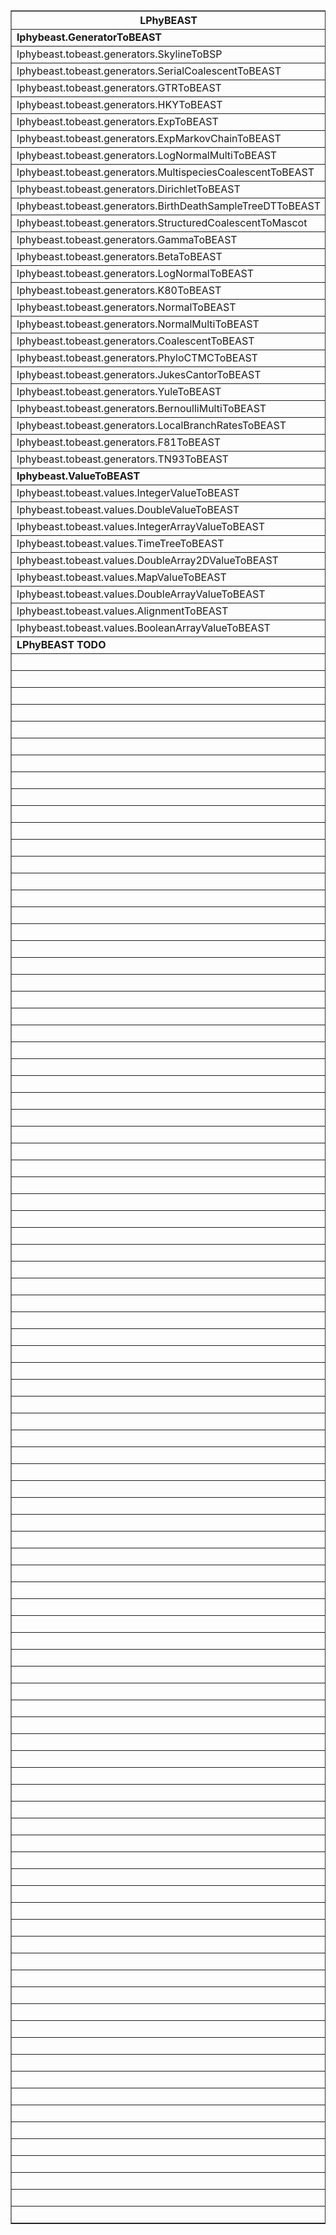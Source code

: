 <table border="1" width="100%" style="margin: 0px;">
<thead>
<tr>
<th>LPhyBEAST</th>
<th>LPhy</th>
<th>BEAST Lab</th>
</tr>
</thead>

<tbody>
<tr>
<td><b>lphybeast.GeneratorToBEAST</b></td>
<td></td>
<td></td>
</tr>
<tr>
<td>lphybeast.tobeast.generators.SkylineToBSP</td>
<td>lphy.evolution.coalescent.SkylineCoalescent</td>
<td>beast.evolution.tree.coalescent.BayesianSkyline</td>
</tr>
<tr>
<td>lphybeast.tobeast.generators.SerialCoalescentToBEAST</td>
<td>lphy.evolution.coalescent.SerialCoalescent</td>
<td>beast.evolution.tree.coalescent.Coalescent</td>
</tr>
<tr>
<td>lphybeast.tobeast.generators.GTRToBEAST</td>
<td>lphy.evolution.substitutionmodel.GTR</td>
<td>substmodels.nucleotide.GTR</td>
</tr>
<tr>
<td>lphybeast.tobeast.generators.HKYToBEAST</td>
<td>lphy.evolution.substitutionmodel.HKY</td>
<td>beast.evolution.substitutionmodel.HKY</td>
</tr>
<tr>
<td>lphybeast.tobeast.generators.ExpToBEAST</td>
<td>lphy.core.distributions.Exp</td>
<td>beast.math.distributions.Prior</td>
</tr>
<tr>
<td>lphybeast.tobeast.generators.ExpMarkovChainToBEAST</td>
<td>lphy.core.distributions.ExpMarkovChain</td>
<td>beast.math.distributions.MarkovChainDistribution</td>
</tr>
<tr>
<td>lphybeast.tobeast.generators.LogNormalMultiToBEAST</td>
<td>lphy.core.distributions.LogNormalMulti</td>
<td>beast.math.distributions.Prior</td>
</tr>
<tr>
<td>lphybeast.tobeast.generators.MultispeciesCoalescentToBEAST</td>
<td>lphy.evolution.coalescent.MultispeciesCoalescent</td>
<td>beast.evolution.speciation.GeneTreeForSpeciesTreeDistribution</td>
</tr>
<tr>
<td>lphybeast.tobeast.generators.DirichletToBEAST</td>
<td>lphy.core.distributions.Dirichlet</td>
<td>beast.math.distributions.Prior</td>
</tr>
<tr>
<td>lphybeast.tobeast.generators.BirthDeathSampleTreeDTToBEAST</td>
<td>lphy.evolution.birthdeath.BirthDeathSamplingTreeDT</td>
<td>beast.evolution.speciation.BirthDeathGernhard08Model</td>
</tr>
<tr>
<td>lphybeast.tobeast.generators.StructuredCoalescentToMascot</td>
<td>lphy.evolution.coalescent.StructuredCoalescent</td>
<td>beast.mascot.distribution.Mascot</td>
</tr>
<tr>
<td>lphybeast.tobeast.generators.GammaToBEAST</td>
<td>lphy.core.distributions.Gamma</td>
<td>beast.math.distributions.Prior</td>
</tr>
<tr>
<td>lphybeast.tobeast.generators.BetaToBEAST</td>
<td>lphy.core.distributions.Beta</td>
<td>beast.math.distributions.Prior</td>
</tr>
<tr>
<td>lphybeast.tobeast.generators.LogNormalToBEAST</td>
<td>lphy.core.distributions.LogNormal</td>
<td>beast.math.distributions.Prior</td>
</tr>
<tr>
<td>lphybeast.tobeast.generators.K80ToBEAST</td>
<td>lphy.evolution.substitutionmodel.K80</td>
<td>beast.evolution.substitutionmodel.HKY</td>
</tr>
<tr>
<td>lphybeast.tobeast.generators.NormalToBEAST</td>
<td>lphy.core.distributions.Normal</td>
<td>beast.math.distributions.Prior</td>
</tr>
<tr>
<td>lphybeast.tobeast.generators.NormalMultiToBEAST</td>
<td>lphy.core.distributions.NormalMulti</td>
<td>beast.math.distributions.Prior</td>
</tr>
<tr>
<td>lphybeast.tobeast.generators.CoalescentToBEAST</td>
<td>lphy.evolution.coalescent.Coalescent</td>
<td>beast.evolution.tree.coalescent.Coalescent</td>
</tr>
<tr>
<td>lphybeast.tobeast.generators.PhyloCTMCToBEAST</td>
<td>lphy.evolution.likelihood.PhyloCTMC</td>
<td>beast.evolution.likelihood.TreeLikelihood</td>
</tr>
<tr>
<td>lphybeast.tobeast.generators.JukesCantorToBEAST</td>
<td>lphy.evolution.substitutionmodel.JukesCantor</td>
<td>beast.evolution.substitutionmodel.JukesCantor</td>
</tr>
<tr>
<td>lphybeast.tobeast.generators.YuleToBEAST</td>
<td>lphy.evolution.birthdeath.Yule</td>
<td>beast.evolution.speciation.YuleModel</td>
</tr>
<tr>
<td>lphybeast.tobeast.generators.BernoulliMultiToBEAST</td>
<td>lphy.core.distributions.BernoulliMulti</td>
<td>beast.math.distributions.BernoulliDistribution</td>
</tr>
<tr>
<td>lphybeast.tobeast.generators.LocalBranchRatesToBEAST</td>
<td>lphy.evolution.branchrates.LocalBranchRates</td>
<td>beast.evolution.branchratemodel.RandomLocalClockModel</td>
</tr>
<tr>
<td>lphybeast.tobeast.generators.F81ToBEAST</td>
<td>lphy.evolution.substitutionmodel.F81</td>
<td>beast.evolution.substitutionmodel.HKY</td>
</tr>
<tr>
<td>lphybeast.tobeast.generators.TN93ToBEAST</td>
<td>lphy.evolution.substitutionmodel.TN93</td>
<td>beast.evolution.substitutionmodel.TN93</td>
</tr>
<tr>
<td><b>lphybeast.ValueToBEAST</b></td>
<td></td>
<td></td>
</tr>
<tr>
<td>lphybeast.tobeast.values.IntegerValueToBEAST</td>
<td>java.lang.Integer</td>
<td>beast.core.parameter.IntegerParameter</td>
</tr>
<tr>
<td>lphybeast.tobeast.values.DoubleValueToBEAST</td>
<td>java.lang.Double</td>
<td>beast.core.parameter.RealParameter</td>
</tr>
<tr>
<td>lphybeast.tobeast.values.IntegerArrayValueToBEAST</td>
<td>[Ljava.lang.Integer;</td>
<td>beast.core.parameter.IntegerParameter</td>
</tr>
<tr>
<td>lphybeast.tobeast.values.TimeTreeToBEAST</td>
<td>lphy.evolution.tree.TimeTree</td>
<td>beast.util.TreeParser</td>
</tr>
<tr>
<td>lphybeast.tobeast.values.DoubleArray2DValueToBEAST</td>
<td>[[Ljava.lang.Double;</td>
<td>beast.core.parameter.RealParameter</td>
</tr>
<tr>
<td>lphybeast.tobeast.values.MapValueToBEAST</td>
<td>java.util.Map</td>
<td>beast.core.parameter.RealParameter</td>
</tr>
<tr>
<td>lphybeast.tobeast.values.DoubleArrayValueToBEAST</td>
<td>[Ljava.lang.Double;</td>
<td>beast.core.parameter.RealParameter</td>
</tr>
<tr>
<td>lphybeast.tobeast.values.AlignmentToBEAST</td>
<td>lphy.evolution.alignment.Alignment</td>
<td>beast.evolution.alignment.Alignment</td>
</tr>
<tr>
<td>lphybeast.tobeast.values.BooleanArrayValueToBEAST</td>
<td>[Ljava.lang.Boolean;</td>
<td>beast.core.parameter.BooleanParameter</td>
</tr>
<tr>
<td><b>LPhyBEAST TODO</b></td>
<td><b>Implemented LPhy</b></td>
<td><b>Implemented BEAST Lab</b></td>
</tr>
<tr>
<td></td>
<td>lphy.core.CTMC</td>
<td></td>
</tr>
<tr>
<td></td>
<td>lphy.core.PhyloBrownian</td>
<td></td>
</tr>
<tr>
<td></td>
<td>lphy.core.PhyloMatrixBrownian</td>
<td></td>
</tr>
<tr>
<td></td>
<td>lphy.core.PhyloMultivariateBrownian</td>
<td></td>
</tr>
<tr>
<td></td>
<td>lphy.core.PhyloOU</td>
<td></td>
</tr>
<tr>
<td></td>
<td>lphy.core.distributions.Bernoulli</td>
<td></td>
</tr>
<tr>
<td></td>
<td>lphy.core.distributions.Binomial</td>
<td></td>
</tr>
<tr>
<td></td>
<td>lphy.core.distributions.Categorical</td>
<td></td>
</tr>
<tr>
<td></td>
<td>lphy.core.distributions.Cauchy</td>
<td></td>
</tr>
<tr>
<td></td>
<td>lphy.core.distributions.DiscretizedGamma</td>
<td></td>
</tr>
<tr>
<td></td>
<td>lphy.core.distributions.ExpMulti</td>
<td></td>
</tr>
<tr>
<td></td>
<td>lphy.core.distributions.Geometric</td>
<td></td>
</tr>
<tr>
<td></td>
<td>lphy.core.distributions.InverseGamma</td>
<td></td>
</tr>
<tr>
<td></td>
<td>lphy.core.distributions.MVN</td>
<td></td>
</tr>
<tr>
<td></td>
<td>lphy.core.distributions.OrnsteinUhlenbeck</td>
<td></td>
</tr>
<tr>
<td></td>
<td>lphy.core.distributions.Poisson</td>
<td></td>
</tr>
<tr>
<td></td>
<td>lphy.core.distributions.RandomComposition</td>
<td></td>
</tr>
<tr>
<td></td>
<td>lphy.core.distributions.Uniform</td>
<td></td>
</tr>
<tr>
<td></td>
<td>lphy.core.distributions.VectorizedDistribution</td>
<td></td>
</tr>
<tr>
<td></td>
<td>lphy.core.distributions.Weibull</td>
<td></td>
</tr>
<tr>
<td></td>
<td>lphy.core.functions.ARange</td>
<td></td>
</tr>
<tr>
<td></td>
<td>lphy.core.functions.BinaryRateMatrix</td>
<td></td>
</tr>
<tr>
<td></td>
<td>lphy.core.functions.CoalescentCorrection</td>
<td></td>
</tr>
<tr>
<td></td>
<td>lphy.core.functions.DoubleArray</td>
<td></td>
</tr>
<tr>
<td></td>
<td>lphy.core.functions.Exp</td>
<td></td>
</tr>
<tr>
<td></td>
<td>lphy.core.functions.Floor</td>
<td></td>
</tr>
<tr>
<td></td>
<td>lphy.core.functions.IntegerArray</td>
<td></td>
</tr>
<tr>
<td></td>
<td>lphy.core.functions.Log</td>
<td></td>
</tr>
<tr>
<td></td>
<td>lphy.core.functions.Map</td>
<td></td>
</tr>
<tr>
<td></td>
<td>lphy.core.functions.MigrationCount</td>
<td></td>
</tr>
<tr>
<td></td>
<td>lphy.core.functions.MigrationMatrix</td>
<td></td>
</tr>
<tr>
<td></td>
<td>lphy.core.functions.NTaxa</td>
<td></td>
</tr>
<tr>
<td></td>
<td>lphy.core.functions.Newick</td>
<td></td>
</tr>
<tr>
<td></td>
<td>lphy.core.functions.NodeCount</td>
<td></td>
</tr>
<tr>
<td></td>
<td>lphy.core.functions.Pow</td>
<td></td>
</tr>
<tr>
<td></td>
<td>lphy.core.functions.Range</td>
<td></td>
</tr>
<tr>
<td></td>
<td>lphy.core.functions.Rep</td>
<td></td>
</tr>
<tr>
<td></td>
<td>lphy.core.functions.RootAge</td>
<td></td>
</tr>
<tr>
<td></td>
<td>lphy.core.lightweight.GenerativeDistributionAdapter</td>
<td></td>
</tr>
<tr>
<td></td>
<td>lphy.evolution.alignment.ErrorModel</td>
<td></td>
</tr>
<tr>
<td></td>
<td>lphy.evolution.birthdeath.BirthDeathSamplingTree</td>
<td></td>
</tr>
<tr>
<td></td>
<td>lphy.evolution.birthdeath.BirthDeathTree</td>
<td></td>
</tr>
<tr>
<td></td>
<td>lphy.evolution.birthdeath.BirthDeathTreeDT</td>
<td></td>
</tr>
<tr>
<td></td>
<td>lphy.evolution.birthdeath.RhoSampleTree</td>
<td></td>
</tr>
<tr>
<td></td>
<td>lphy.graphicalModel.RandomVariable</td>
<td></td>
</tr>
<tr>
<td></td>
<td>lphy.toroidalDiffusion.DihedralAngleDiffusionMatrix</td>
<td></td>
</tr>
<tr>
<td></td>
<td>lphy.toroidalDiffusion.PhyloCircularBrownian</td>
<td></td>
</tr>
<tr>
<td></td>
<td>lphy.toroidalDiffusion.PhyloCircularOU</td>
<td></td>
</tr>
<tr>
<td></td>
<td>lphy.toroidalDiffusion.PhyloToroidalBrownian</td>
<td></td>
</tr>
<tr>
<td></td>
<td>lphy.toroidalDiffusion.PhyloWrappedBivariateDiffusion</td>
<td></td>
</tr>
<tr>
<td></td>
<td></td>
<td>beast.core.FilteredValuable</td>
</tr>
<tr>
<td></td>
<td></td>
<td>beast.core.Likelihood</td>
</tr>
<tr>
<td></td>
<td></td>
<td>beast.core.Posterior</td>
</tr>
<tr>
<td></td>
<td></td>
<td>beast.core.parameter.CompoundRealParameter</td>
</tr>
<tr>
<td></td>
<td></td>
<td>beast.core.parameter.NormalisedRealParameter</td>
</tr>
<tr>
<td></td>
<td></td>
<td>beast.core.util.ParameterConstrainer</td>
</tr>
<tr>
<td></td>
<td></td>
<td>beast.core.util.Slice</td>
</tr>
<tr>
<td></td>
<td></td>
<td>beast.evolution.alignment.PrunedAlignment</td>
</tr>
<tr>
<td></td>
<td></td>
<td>beast.evolution.branchratemodel.PrunedRelaxedClockModel</td>
</tr>
<tr>
<td></td>
<td></td>
<td>beast.evolution.likelihood.AncestralStateLogger</td>
</tr>
<tr>
<td></td>
<td></td>
<td>beast.evolution.likelihood.ExperimentalTreeLikelihood</td>
</tr>
<tr>
<td></td>
<td></td>
<td>beast.evolution.likelihood.SupertreeLikelihood</td>
</tr>
<tr>
<td></td>
<td></td>
<td>beast.evolution.likelihood.TraitedTreeLikelihood</td>
</tr>
<tr>
<td></td>
<td></td>
<td>beast.evolution.speciation.RandomLocalYuleModel</td>
</tr>
<tr>
<td></td>
<td></td>
<td>beast.evolution.substitutionmodel.CladeSubstitutionModel</td>
</tr>
<tr>
<td></td>
<td></td>
<td>beast.evolution.substitutionmodel.ComplexSubstitutionModel</td>
</tr>
<tr>
<td></td>
<td></td>
<td>beast.evolution.substitutionmodel.EpochSubstitutionModel</td>
</tr>
<tr>
<td></td>
<td></td>
<td>beast.evolution.substitutionmodel.GeneralLazySubstitutionModel</td>
</tr>
<tr>
<td></td>
<td></td>
<td>beast.evolution.substitutionmodel.LazyHKY</td>
</tr>
<tr>
<td></td>
<td></td>
<td>beast.evolution.tree.ConstrainedClusterTree</td>
</tr>
<tr>
<td></td>
<td></td>
<td>beast.evolution.tree.ConstrainedRandomTree</td>
</tr>
<tr>
<td></td>
<td></td>
<td>beast.evolution.tree.MonophyleticConstraint</td>
</tr>
<tr>
<td></td>
<td></td>
<td>beast.evolution.tree.PrunedTree</td>
</tr>
<tr>
<td></td>
<td></td>
<td>beast.evolution.tree.SimpleConstrainedRandomTree</td>
</tr>
<tr>
<td></td>
<td></td>
<td>beast.evolution.tree.SimplePrunedTree</td>
</tr>
<tr>
<td></td>
<td></td>
<td>beast.evolution.tree.SimpleRandomTree</td>
</tr>
<tr>
<td></td>
<td></td>
<td>beast.evolution.tree.coalescent.CauchyPlusConstant</td>
</tr>
<tr>
<td></td>
<td></td>
<td>beast.evolution.tree.coalescent.ExponentialGrowthPlusConstant</td>
</tr>
<tr>
<td></td>
<td></td>
<td>beast.evolution.tree.coalescent.StructuredCoalescentTree</td>
</tr>
<tr>
<td></td>
<td></td>
<td>beast.math.distributions.BetaRange</td>
</tr>
<tr>
<td></td>
<td></td>
<td>beast.math.distributions.ExcludablePrior</td>
</tr>
<tr>
<td></td>
<td></td>
<td>beast.math.distributions.ExcludablePriorIndex</td>
</tr>
<tr>
<td></td>
<td></td>
<td>beast.math.distributions.GammaOneP</td>
</tr>
<tr>
<td></td>
<td></td>
<td>beast.math.distributions.MRCAPriorWithRogues</td>
</tr>
<tr>
<td></td>
<td></td>
<td>beast.math.distributions.MixtureDistribution</td>
</tr>
<tr>
<td></td>
<td></td>
<td>beast.math.distributions.MultiMRCAPriors</td>
</tr>
<tr>
<td></td>
<td></td>
<td>beast.math.distributions.MultiMonophyleticConstraint</td>
</tr>
<tr>
<td></td>
<td></td>
<td>beast.math.distributions.SingleParamGamma</td>
</tr>
<tr>
<td></td>
<td></td>
<td>beast.math.distributions.WeibullDistribution</td>
</tr>
<tr>
<td></td>
<td></td>
<td>beast.prevalence.PrevalenceLikelihood</td>
</tr>
<tr>
<td></td>
<td></td>
<td>beast.prevalence.PrevalenceList</td>
</tr>
<tr>
<td></td>
<td></td>
<td>beast.prevalence.TreeForPrevalenceLikelihood</td>
</tr>
<tr>
<td></td>
<td></td>
<td>beast.util.Script</td>
</tr>
</tbody>
</table>
